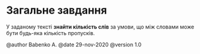 ﻿# Загальне завдання

У заданому тексті **знайти кількість слів** за умови, що між словами може бути будь-яка кількість пропусків.


@author Babenko A.
@date 29-nov-2020
@version 1.0